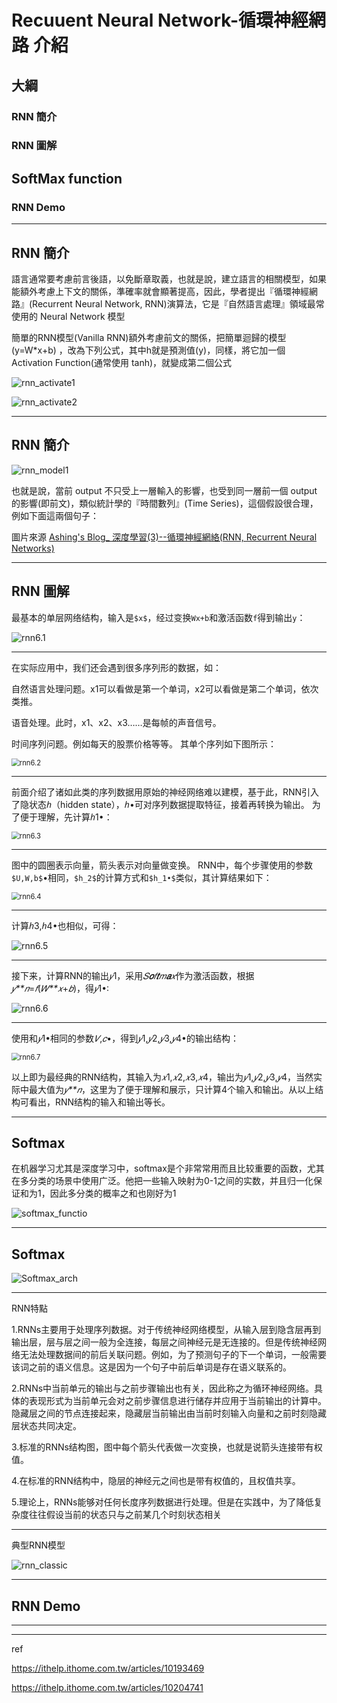 # Recuuent Neural Network-循環神經網路 介紹



## 大綱

### RNN 簡介

### RNN 圖解

## SoftMax function

### RNN Demo

---

## RNN 簡介

語言通常要考慮前言後語，以免斷章取義，也就是說，建立語言的相關模型，如果能額外考慮上下文的關係，準確率就會顯著提高，因此，學者提出『循環神經網路』(Recurrent Neural Network, RNN)演算法，它是『自然語言處理』領域最常使用的 Neural Network 模型

簡單的RNN模型(Vanilla RNN)額外考慮前文的關係，把簡單迴歸的模型 (y=W*x+b) ，改為下列公式，其中h就是預測值(y)，同樣，將它加一個 Activation Function(通常使用 tanh)，就變成第二個公式

![rnn_activate1](./img/rnn_activate1.jpg)

![rnn_activate2](./img/rnn_activate2.jpg)

---

## RNN 簡介

![rnn_model1](./img/rnn_model1.jpg)

也就是說，當前 output 不只受上一層輸入的影響，也受到同一層前一個 output 的影響(即前文)，類似統計學的『時間數列』(Time Series)，這個假設很合理，例如下面這兩個句子：

圖片來源 [Ashing's Blog_ 深度學習(3)--循環神經網絡(RNN, Recurrent Neural Networks)](http://arbu00.blogspot.tw/2017/05/3-rnn-recurrent-neural-networks.html)

---

## RNN 圖解

最基本的单层网络结构，输入是`$x$`，经过变换`Wx+b`和激活函数`f`得到输出`y`： 

![rnn6.1](img/rnn6.1.jpg)





---

在实际应用中，我们还会遇到很多序列形的数据，如： 

自然语言处理问题。x1可以看做是第一个单词，x2可以看做是第二个单词，依次类推。 

语音处理。此时，x1、x2、x3……是每帧的声音信号。 

时间序列问题。例如每天的股票价格等等。  其单个序列如下图所示：

<img src="./img/rnn6.2.jpg" alt="rnn6.2" style="zoom:80%;" />

---

 前面介绍了诸如此类的序列数据用原始的神经网络难以建模，基于此，RNN引入了隐状态*ℎ*（hidden state），*ℎ*•可对序列数据提取特征，接着再转换为输出。  为了便于理解，先计算*ℎ*1•： 

<img src="./img/rnn6.3.jpg" alt="rnn6.3" style="zoom: 80%;" />

---

图中的圆圈表示向量，箭头表示对向量做变换。  RNN中，每个步骤使用的参数`$U,W,b$`•相同，`$h_2$`的计算方式和`$h_1•$`类似，其计算结果如下： 

<img src="./img/rnn6.4.jpg" alt="rnn6.4" style="zoom:80%;" />



---

计算*ℎ*3,*ℎ*4•也相似，可得： 

![rnn6.5](./IMG/rnn6.5.jpg)

---

 接下来，计算RNN的输出*𝑦*1，采用*𝑆**𝑜**𝑓**𝑡**𝑚**𝑎**𝑥*作为激活函数，根据*𝑦**𝑛*=*𝑓*(*𝑊**𝑥*+*𝑏*)，得*𝑦*1•:

![rnn6.6](./img/rnn6.6.jpg)

---

 使用和*𝑦*1•相同的参数*𝑉*,*𝑐*•，得到*𝑦*1,*𝑦*2,*𝑦*3,*𝑦*4•的输出结构： 

<img src="./img/rnn6.7.jpg" alt="rnn6.7" style="zoom:80%;" />

 以上即为最经典的RNN结构，其输入为*𝑥*1,*𝑥*2,*𝑥*3,*𝑥*4，输出为*𝑦*1,*𝑦*2,*𝑦*3,*𝑦*4，当然实际中最大值为*𝑦**𝑛*，这里为了便于理解和展示，只计算4个输入和输出。从以上结构可看出，RNN结构的输入和输出等长。 

---

## Softmax 

在机器学习尤其是深度学习中，softmax是个非常常用而且比较重要的函数，尤其在多分类的场景中使用广泛。他把一些输入映射为0-1之间的实数，并且归一化保证和为1，因此多分类的概率之和也刚好为1

![softmax_functio](./img/softmax_function.png)

---

## Softmax

![Softmax_arch](./img/Softmax_arch.jpg)

---

RNN特點

1.RNNs主要用于处理序列数据。对于传统神经网络模型，从输入层到隐含层再到输出层，层与层之间一般为全连接，每层之间神经元是无连接的。但是传统神经网络无法处理数据间的前后关联问题。例如，为了预测句子的下一个单词，一般需要该词之前的语义信息。这是因为一个句子中前后单词是存在语义联系的。

2.RNNs中当前单元的输出与之前步骤输出也有关，因此称之为循环神经网络。具体的表现形式为当前单元会对之前步骤信息进行储存并应用于当前输出的计算中。隐藏层之间的节点连接起来，隐藏层当前输出由当前时刻输入向量和之前时刻隐藏层状态共同决定。

3.标准的RNNs结构图，图中每个箭头代表做一次变换，也就是说箭头连接带有权值。

4.在标准的RNN结构中，隐层的神经元之间也是带有权值的，且权值共享。

5.理论上，RNNs能够对任何长度序列数据进行处理。但是在实践中，为了降低复杂度往往假设当前的状态只与之前某几个时刻状态相关





----

典型RNN模型

![rnn_classic](./img/rnn_classic.png)



---

## RNN Demo



---



---

ref

https://ithelp.ithome.com.tw/articles/10193469

https://ithelp.ithome.com.tw/articles/10204741